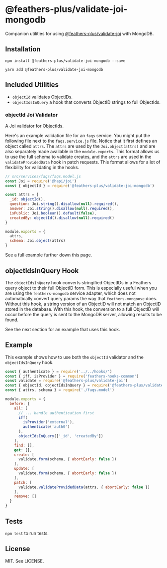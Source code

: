 # @feathers-plus/validate-joi-mongodb

Companion utilities for using [@feathers-plus/validate-joi](https://github.com/feathers-plus/validate-joi) with MongoDB.

## Installation

```
npm install @feathers-plus/validate-joi-mongodb --save

yarn add @feathers-plus/validate-joi-mongodb
```

## Included Utilities

- `objectId` validates ObjectIDs.
- `objectIdsInQuery` a hook that converts ObjectID strings to full ObjectIds.

### objectId Joi Validator

A Joi validator for ObjectIds.

Here's an example validation file for an `faqs` service. You might put the following file next to the `faqs.service.js` file. Notice that it first defines an object called `attrs`.  The `attrs` are used by the `Joi.object(attrs)` and are also separately made available in the `module.exports`.  This format allows us to use the full schema to validate creates, and the `attrs` are used in the `validateProvidedData` hook in patch requests.  This format allows for a lot of flexibility for validating in the hooks.

```js
// src/services/faqs/faqs.model.js
const Joi = require('@hapi/joi')
const { objectId } = require('@feathers-plus/validate-joi-mongodb')

const attrs = {
  _id: objectId(),
  question: Joi.string().disallow(null).required(),
  answer: Joi.string().disallow(null).required(),
  isPublic: Joi.boolean().default(false),
  createdBy: objectId().disallow(null).required()
}

module.exports = {
  attrs,
  schema: Joi.object(attrs)
}
```

See a full example further down this page.

## objectIdsInQuery Hook

The `objectIdsInQuery` hook converts stringified ObjectIDs in a Feathers query object to their full ObjectID form.  This is especially useful when you are using the `feathers-mongodb` service adapter, which does not automatically convert query params the way that `feathers-mongoose` does.  Without this hook, a string version of an ObjectID will not match an ObjectID stored in the database.  With this hook, the conversion to a full ObjectID will occur before the query is sent to the MongoDB server, allowing results to be found.

See the next section for an example that uses this hook.

## Example

This example shows how to use both the `objectId` validator and the `objectIdsInQuery` hook.

```js
const { authenticate } = require('../../hooks/')
const { iff, isProvider } = require('feathers-hooks-common')
const validate = require('@feathers-plus/validate-joi')
const { objectId, objectIdsInQuery } = require('@feathers-plus/validate-joi-mongodb')
const { attrs, schema } = require('./faqs.model')

module.exports = {
  before: {
    all: [ 
      // ... handle authentication first
      iff(
        isProvider('external'),
        authenticate('auth0')
      ),
      objectIdsInQuery(['_id', 'createdBy'])
    ],
    find: [],
    get: [],
    create: [
      validate.form(schema, { abortEarly: false })
    ],
    update: [
      validate.form(schema, { abortEarly: false })
    ],
    patch: [
      validate.validateProvidedData(attrs, { abortEarly: false })
    ],
    remove: []
  }
}
```

## Tests

`npm test` to run tests.

## License

MIT. See LICENSE.
